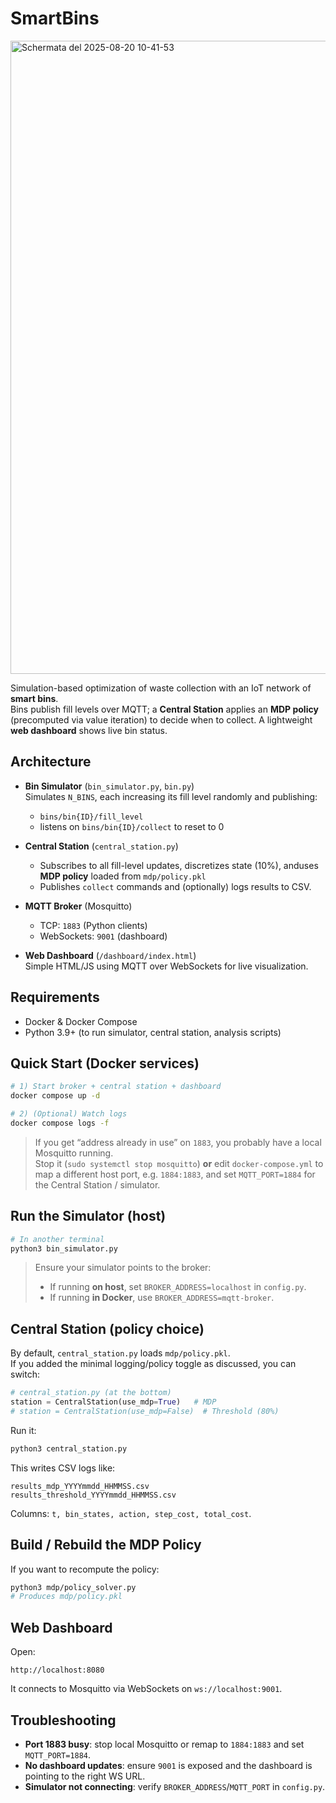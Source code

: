 # SmartBins

<img width="1900" height="1013" alt="Schermata del 2025-08-20 10-41-53" src="https://github.com/user-attachments/assets/f2139d56-f0ed-4667-9ec1-ceebabfc5677" />

Simulation-based optimization of waste collection with an IoT network of **smart bins**.  
Bins publish fill levels over MQTT; a **Central Station** applies an **MDP policy** (precomputed via value iteration) to decide when to collect. A lightweight **web dashboard** shows live bin status.

## Architecture

- **Bin Simulator** (`bin_simulator.py`, `bin.py`)  
  Simulates `N_BINS`, each increasing its fill level randomly and publishing:
  - `bins/bin{ID}/fill_level`
  - listens on `bins/bin{ID}/collect` to reset to 0

- **Central Station** (`central_station.py`)  
  - Subscribes to all fill-level updates, discretizes state (10%), anduses **MDP policy** loaded from `mdp/policy.pkl`
  - Publishes `collect` commands and (optionally) logs results to CSV.

- **MQTT Broker** (Mosquitto)  
  - TCP: `1883` (Python clients)  
  - WebSockets: `9001` (dashboard)

- **Web Dashboard** (`/dashboard/index.html`)  
  Simple HTML/JS using MQTT over WebSockets for live visualization.

## Requirements

- Docker & Docker Compose  
- Python 3.9+ (to run simulator, central station, analysis scripts)

## Quick Start (Docker services)

```bash
# 1) Start broker + central station + dashboard
docker compose up -d

# 2) (Optional) Watch logs
docker compose logs -f
```

> If you get “address already in use” on `1883`, you probably have a local Mosquitto running.  
> Stop it (`sudo systemctl stop mosquitto`) **or** edit `docker-compose.yml` to map a different host port, e.g. `1884:1883`, and set `MQTT_PORT=1884` for the Central Station / simulator.

## Run the Simulator (host)

```bash
# In another terminal
python3 bin_simulator.py
```

> Ensure your simulator points to the broker:
> - If running **on host**, set `BROKER_ADDRESS=localhost` in `config.py`.
> - If running **in Docker**, use `BROKER_ADDRESS=mqtt-broker`.

## Central Station (policy choice)

By default, `central_station.py` loads `mdp/policy.pkl`.  
If you added the minimal logging/policy toggle as discussed, you can switch:

```python
# central_station.py (at the bottom)
station = CentralStation(use_mdp=True)   # MDP
# station = CentralStation(use_mdp=False)  # Threshold (80%)
```

Run it:

```bash
python3 central_station.py
```

This writes CSV logs like:
```
results_mdp_YYYYmmdd_HHMMSS.csv
results_threshold_YYYYmmdd_HHMMSS.csv
```

Columns: `t, bin_states, action, step_cost, total_cost`.

## Build / Rebuild the MDP Policy

If you want to recompute the policy:

```bash
python3 mdp/policy_solver.py
# Produces mdp/policy.pkl
```

## Web Dashboard

Open:
```
http://localhost:8080
```
It connects to Mosquitto via WebSockets on `ws://localhost:9001`.


## Troubleshooting

- **Port 1883 busy**: stop local Mosquitto or remap to `1884:1883` and set `MQTT_PORT=1884`.
- **No dashboard updates**: ensure `9001` is exposed and the dashboard is pointing to the right WS URL.
- **Simulator not connecting**: verify `BROKER_ADDRESS`/`MQTT_PORT` in `config.py`.
